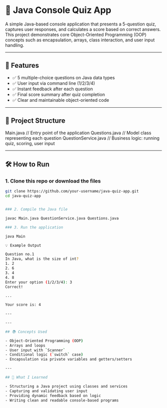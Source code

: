# 🧠 Java Console Quiz App

A simple Java-based console application that presents a 5-question quiz, captures user responses, and calculates a score based on correct answers. This project demonstrates core Object-Oriented Programming (OOP) concepts such as encapsulation, arrays, class interaction, and user input handling.

---

## 📌 Features

- ✅ 5 multiple-choice questions on Java data types
- ✅ User input via command line (1/2/3/4)
- ✅ Instant feedback after each question
- ✅ Final score summary after quiz completion
- ✅ Clear and maintainable object-oriented code

---

## 📂 Project Structure

Main.java // Entry point of the application Questions.java // Model class representing each question QuestionService.java // Business logic: running quiz, scoring, user input


---

## 🛠️ How to Run

### 1. Clone this repo or download the files
```bash
git clone https://github.com/your-username/java-quiz-app.git
cd java-quiz-app


### 2. Compile the Java file

javac Main.java QuestionService.java Questions.java

### 3. Run the application

java Main

💡 Example Output

Question no.1
In Java, what is the size of int?
1. 2
2. 6
3. 4
4. 8
Enter your option (1/2/3/4): 3
Correct!

...

Your score is: 4

---

---

## 📚 Concepts Used

- Object-Oriented Programming (OOP)
- Arrays and loops  
- User input with `Scanner`  
- Conditional logic (`switch` case)  
- Encapsulation via private variables and getters/setters  

---

## 🧠 What I Learned

- Structuring a Java project using classes and services  
- Capturing and validating user input  
- Providing dynamic feedback based on logic  
- Writing clean and readable console-based programs  







